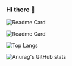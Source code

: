 ### Hi there 👋

<!--
**NANAIII349/NANAIII349** is a ✨ _special_ ✨ repository because its `README.md` (this file) appears on your GitHub profile.

Here are some ideas to get you started:

- 🔭 I’m currently working on ...
- 🌱 I’m currently learning ...
- 👯 I’m looking to collaborate on ...
- 🤔 I’m looking for help with ...
- 💬 Ask me about ...
- 📫 How to reach me: ...
- 😄 Pronouns: ...
- ⚡ Fun fact: ...
![Anurag's GitHub stats](https://github-readme-stats.vercel.app/api?username=NANAIII349&show_icons=true&theme=dracula)
-->

![Readme Card](https://github-readme-stats.vercel.app/api/pin/?username=NANAIII349&repo=STL-demo&theme=radical)

![Readme Card](https://github-readme-stats.vercel.app/api/pin/?username=NANAIII349&repo=CenterPoint&theme=radical)

![Top Langs](https://github-readme-stats.vercel.app/api/top-langs/?username=NANAIII349&layout=compact&theme=highcontrast)

![Anurag's GitHub stats](https://github-readme-stats.vercel.app/api?username=NANAIII349&show_icons=true&theme=dracula)
